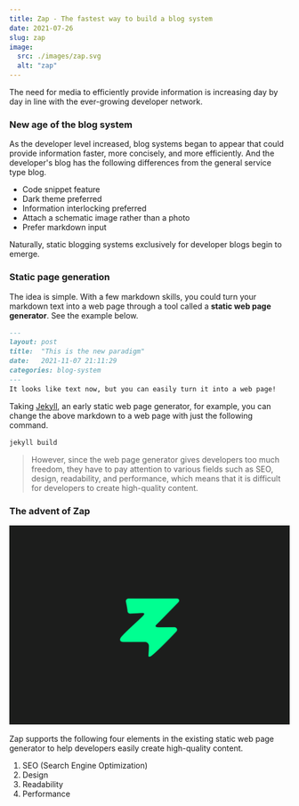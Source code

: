 ```yaml
---
title: Zap - The fastest way to build a blog system
date: 2021-07-26
slug: zap
image:
  src: ./images/zap.svg
  alt: "zap"
---
```


The need for media to efficiently provide information is increasing day by day in line with the ever-growing developer network.

### New age of the blog system

As the developer level increased, blog systems began to appear that could provide information faster, more concisely, and more efficiently. And the developer's blog has the following differences from the general service type blog.

- Code snippet feature
- Dark theme preferred
- Information interlocking preferred
- Attach a schematic image rather than a photo
- Prefer markdown input

Naturally, static blogging systems exclusively for developer blogs begin to emerge.

### Static page generation

The idea is simple. With a few markdown skills, you could turn your markdown text into a web page through a tool called a **static web page generator**. See the example below.

```markdown
---
layout: post
title:  "This is the new paradigm"
date:   2021-11-07 21:11:29
categories: blog-system
---
It looks like text now, but you can easily turn it into a web page!
```

Taking [Jekyll](https://jekyllrb-ko.github.io/), an early static web page generator, for example, you can change the above markdown to a web page with just the following command.

```bash
jekyll build
```

> However, since the web page generator gives developers too much freedom, they have to pay attention to various fields such as SEO, design, readability, and performance, which means that it is difficult for developers to create high-quality content.

### The advent of Zap 

![Figure 1. Zap project logo](./images/zap_cover.png)

Zap supports the following four elements in the existing static web page generator to help developers easily create high-quality content.

1. SEO (Search Engine Optimization)
2. Design
3. Readability
4. Performance
